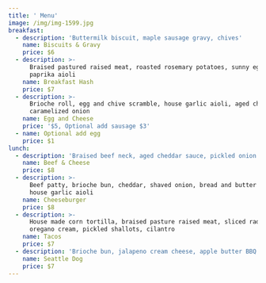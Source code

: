 ```yaml
---
title: ' Menu'
image: /img/img-1599.jpg
breakfast:
  - description: 'Buttermilk biscuit, maple sausage gravy, chives'
    name: Biscuits & Gravy
    price: $6
  - description: >-
      Braised pastured raised meat, roasted rosemary potatoes, sunny egg, smoked
      paprika aioli
    name: Breakfast Hash
    price: $7
  - description: >-
      Brioche roll, egg and chive scramble, house garlic aioli, aged cheddar,
      caramelized onion
    name: Egg and Cheese
    price: '$5, Optional add sausage $3'
  - name: Optional add egg
    price: $1
lunch:
  - description: 'Braised beef neck, aged cheddar sauce, pickled onion'
    name: Beef & Cheese
    price: $8
  - description: >-
      Beef patty, brioche bun, cheddar, shaved onion, bread and butter pickles,
      house garlic aioli
    name: Cheeseburger
    price: $8
  - description: >-
      House made corn tortilla, braised pasture raised meat, sliced radish,
      oregano cream, pickled shallots, cilantro
    name: Tacos
    price: $7
  - description: 'Brioche bun, jalapeno cream cheese, apple butter BBQ sauce, charred onions'
    name: Seattle Dog
    price: $7
---
```


